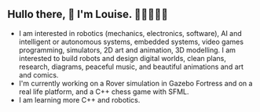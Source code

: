 ## Hullo there, 👋 I'm Louise. 🙂🙂🙂🙂🤖
- I am interested in robotics (mechanics, electronics, software), AI and intelligent or autonomous systems, embedded systems, video games programming, simulators, 2D art and animation, 3D modelling. I am interested to build robots and design digital worlds, clean plans, research, diagrams, peaceful music, and beautiful animations and art and comics.
- I'm currently working on a Rover simulation in Gazebo Fortress and on a real life platform, and a C++ chess game with SFML.
- I am learning more C++ and robotics.

<!--
**fruffers/fruffers** is a ✨ _special_ ✨ repository because its `README.md` (this file) appears on your GitHub profile.

Here are some ideas to get you started:

- 🔭 I’m currently working on ...
- 🌱 I’m currently learning ...
- 👯 I’m looking to collaborate on ...
- 🤔 I’m looking for help with ...
- 💬 Ask me about ...
- 📫 How to reach me: ...
- 😄 Pronouns: ...
- ⚡ Fun fact: ...
-->
